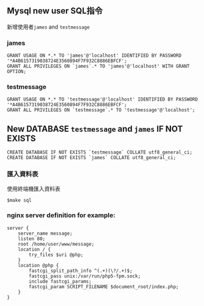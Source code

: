  Mysql new user SQL指令
-----------------------
新增使用者`james` and `testmessage`

### james
```
GRANT USAGE ON *.* TO 'james'@'localhost' IDENTIFIED BY PASSWORD '*A4B6157319038724E3560894F7F932C8886EBFCF';
GRANT ALL PRIVILEGES ON `james`.* TO 'james'@'localhost' WITH GRANT OPTION;
```
### testmessage
```
GRANT USAGE ON *.* TO 'testmessage'@'localhost' IDENTIFIED BY PASSWORD '*A4B6157319038724E3560894F7F932C8886EBFCF';
GRANT ALL PRIVILEGES ON `testmessage`.* TO 'testmessage'@'localhost';
```
New DATABASE `testmessage` and `james` IF NOT EXISTS
----------------------
```
CREATE DATABASE IF NOT EXISTS `testmessage` COLLATE utf8_general_ci;
CREATE DATABASE IF NOT EXISTS `james` COLLATE utf8_general_ci;
```

### 匯入資料表

使用終端機匯入資料表
```
$make sql
```

### nginx server definition for example:

```
server {
    server_name message;
    listen 80;
    root /home/user/www/message;
    location / {
        try_files $uri @php;
    }
    location @php {
        fastcgi_split_path_info ^(.+)(\?/.+)$;
        fastcgi_pass unix:/var/run/php5-fpm.sock;
        include fastcgi_params;
        fastcgi_param SCRIPT_FILENAME $document_root/index.php;
    }
}